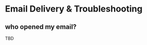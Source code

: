 # Email Delivery & Troubleshooting

<span id="gv-6delivery-3delivopens"></span>
## who opened my email?

<span class="todo">
TBD
</span>
